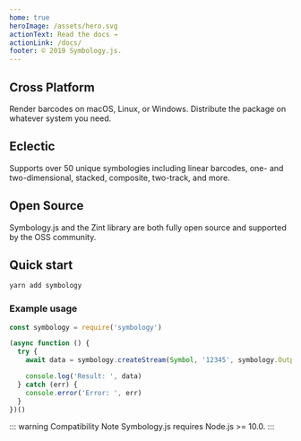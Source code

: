 ```yaml
---
home: true
heroImage: /assets/hero.svg
actionText: Read the docs →
actionLink: /docs/
footer: © 2019 Symbology.js.
---
```


<div style="text-align: center">
  <Bit/>
</div>

<div class="features">
  <div class="feature">
    <h2>Cross Platform</h2>
    <p>Render barcodes on macOS, Linux, or Windows. Distribute the package on whatever system you need.</p>
  </div>
  <div class="feature">
    <h2>Eclectic</h2>
    <p>Supports over 50 unique symbologies including linear barcodes, one- and two-dimensional, stacked, composite, two-track, and more.</p>
  </div>
  <div class="feature">
    <h2>Open Source</h2>
    <p>Symbology.js and the Zint library are both fully open source and supported by the OSS community.</p>
  </div>
</div>

## Quick start

```sh
yarn add symbology
```

### Example usage

```js
const symbology = require('symbology')

(async function () {
  try {
    await data = symbology.createStream(Symbol, '12345', symbology.Output.PNG)

    console.log('Result: ', data)
  } catch (err) {
    console.error('Error: ', err)
  }
})()
```

::: warning Compatibility Note
Symbology.js requires Node.js >= 10.0.
:::
